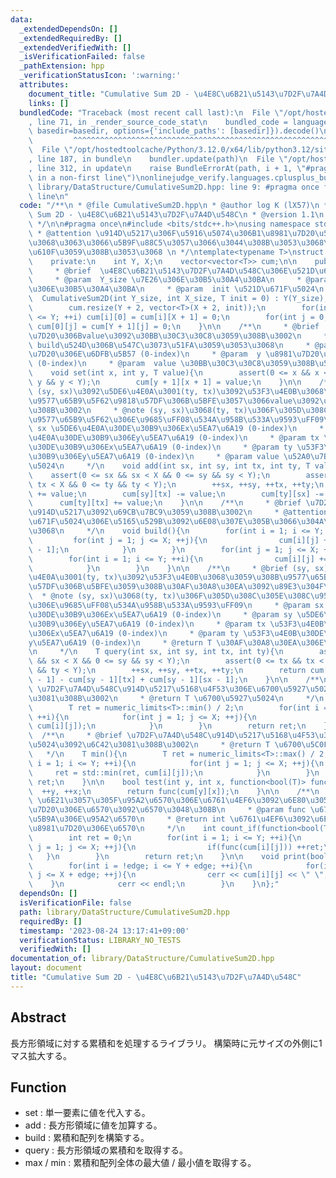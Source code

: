 ```yaml
---
data:
  _extendedDependsOn: []
  _extendedRequiredBy: []
  _extendedVerifiedWith: []
  _isVerificationFailed: false
  _pathExtension: hpp
  _verificationStatusIcon: ':warning:'
  attributes:
    document_title: "Cumulative Sum 2D - \u4E8C\u6B21\u5143\u7D2F\u7A4D\u548C"
    links: []
  bundledCode: "Traceback (most recent call last):\n  File \"/opt/hostedtoolcache/Python/3.12.0/x64/lib/python3.12/site-packages/onlinejudge_verify/documentation/build.py\"\
    , line 71, in _render_source_code_stat\n    bundled_code = language.bundle(stat.path,\
    \ basedir=basedir, options={'include_paths': [basedir]}).decode()\n          \
    \         ^^^^^^^^^^^^^^^^^^^^^^^^^^^^^^^^^^^^^^^^^^^^^^^^^^^^^^^^^^^^^^^^^^^^^^^^^^^^^^^^^\n\
    \  File \"/opt/hostedtoolcache/Python/3.12.0/x64/lib/python3.12/site-packages/onlinejudge_verify/languages/cplusplus.py\"\
    , line 187, in bundle\n    bundler.update(path)\n  File \"/opt/hostedtoolcache/Python/3.12.0/x64/lib/python3.12/site-packages/onlinejudge_verify/languages/cplusplus_bundle.py\"\
    , line 312, in update\n    raise BundleErrorAt(path, i + 1, \"#pragma once found\
    \ in a non-first line\")\nonlinejudge_verify.languages.cplusplus_bundle.BundleErrorAt:\
    \ library/DataStructure/CumulativeSum2D.hpp: line 9: #pragma once found in a non-first\
    \ line\n"
  code: "/**\n * @file CumulativeSum2D.hpp\n * @author log K (lX57)\n * @brief Cumulative\
    \ Sum 2D - \u4E8C\u6B21\u5143\u7D2F\u7A4D\u548C\n * @version 1.1\n * @date 2023-08-24\n\
    \ */\n\n#pragma once\n#include <bits/stdc++.h>\nusing namespace std;\n\n/**\n\
    \ * @attention \u914D\u5217\u306F\u5916\u5074\u306B1\u8981\u7D20\u5927\u304D\u304F\
    \u3068\u3063\u3066\u5B9F\u88C5\u3057\u3066\u3044\u308B\u3053\u3068\u306B\u6CE8\
    \u610F\u3059\u308B\u3053\u3068 \n */\ntemplate<typename T>\nstruct CumulativeSum2D{\n\
    \    private:\n    int Y, X;\n    vector<vector<T>> cum;\n\n    public:\n    /**\n\
    \     * @brief  \u4E8C\u6B21\u5143\u7D2F\u7A4D\u548C\u306E\u521D\u671F\u5316\n\
    \     * @param  Y_size \u7E26\u306E\u30B5\u30A4\u30BA\n     * @param  X_size \u6A2A\
    \u306E\u30B5\u30A4\u30BA\n     * @param  init \u521D\u671F\u5024\n     */\n  \
    \  CumulativeSum2D(int Y_size, int X_size, T init = 0) : Y(Y_size), X(X_size){\n\
    \        cum.resize(Y + 2, vector<T>(X + 2, init));\n        for(int i = 0; i\
    \ <= Y; ++i) cum[i][0] = cum[i][X + 1] = 0;\n        for(int j = 0; j <= X; ++j)\
    \ cum[0][j] = cum[Y + 1][j] = 0;\n    }\n\n    /**\n     * @brief  (y, x)\u8981\
    \u7D20\u306Bvalue\u3092\u30BB\u30C3\u30C8\u3059\u308B\u3002\n     * @attention\
    \ build\u524D\u306B\u547C\u3073\u51FA\u3059\u3053\u3068\n     * @param  x \u8981\
    \u7D20\u306E\u6DFB\u5B57 (0-index)\n     * @param  y \u8981\u7D20\u306E\u6DFB\u5B57\
    \ (0-index)\n     * @param  value \u30BB\u30C3\u30C8\u3059\u308B\u5024\n     */\n\
    \    void set(int x, int y, T value){\n        assert(0 <= x && x < X && 0 <=\
    \ y && y < Y);\n        cum[y + 1][x + 1] = value;\n    }\n\n    /**\n     * @brief\
    \ (sy, sx)\u3092\u5DE6\u4E0A\u3001(ty, tx)\u3092\u53F3\u4E0B\u3068\u3059\u308B\
    \u9577\u65B9\u5F62\u9818\u57DF\u306B\u5BFE\u3057\u3066value\u3092\u52A0\u7B97\u3059\
    \u308B\u3002\n     * @note (sy, sx)\u3068(ty, tx)\u306F\u305D\u308C\u305E\u308C\
    \u9577\u65B9\u5F62\u306E\u9685\uFF08\u534A\u958B\u533A\u9593\uFF09\n     * @param\
    \ sx \u5DE6\u4E0A\u30DE\u30B9\u306Ex\u5EA7\u6A19 (0-index)\n     * @param sy \u5DE6\
    \u4E0A\u30DE\u30B9\u306Ey\u5EA7\u6A19 (0-index)\n     * @param tx \u53F3\u4E0B\
    \u30DE\u30B9\u306Ex\u5EA7\u6A19 (0-index)\n     * @param ty \u53F3\u4E0B\u30DE\
    \u30B9\u306Ey\u5EA7\u6A19 (0-index)\n     * @param value \u52A0\u7B97\u3059\u308B\
    \u5024\n     */\n    void add(int sx, int sy, int tx, int ty, T value){\n    \
    \    assert(0 <= sx && sx < X && 0 <= sy && sy < Y);\n        assert(0 <= tx &&\
    \ tx < X && 0 <= ty && ty < Y);\n        ++sx, ++sy, ++tx, ++ty;\n        cum[sy][sx]\
    \ += value;\n        cum[sy][tx] -= value;\n        cum[ty][sx] -= value;\n  \
    \      cum[ty][tx] += value;\n    }\n\n    /**\n     * @brief \u7D2F\u7A4D\u548C\
    \u914D\u5217\u3092\u69CB\u7BC9\u3059\u308B\u3002\n     * @attention set\u3067\u521D\
    \u671F\u5024\u306E\u5165\u529B\u3092\u6E08\u307E\u305B\u3066\u304A\u304F\u3053\
    \u3068\n     */\n    void build(){\n        for(int i = 1; i <= Y; ++i){\n   \
    \         for(int j = 1; j <= X; ++j){\n                cum[i][j] += cum[i][j\
    \ - 1];\n            }\n        }\n        for(int j = 1; j <= X; ++j){\n    \
    \        for(int i = 1; i <= Y; ++i){\n                cum[i][j] += cum[i - 1][j];\n\
    \            }\n        }\n    }\n\n    /**\n     * @brief (sy, sx)\u3092\u5DE6\
    \u4E0A\u3001(ty, tx)\u3092\u53F3\u4E0B\u3068\u3059\u308B\u9577\u65B9\u5F62\u9818\
    \u57DF\u306B\u5BFE\u3059\u308B\u30AF\u30A8\u30EA\u3092\u89E3\u304F\u3002\n   \
    \  * @note (sy, sx)\u3068(ty, tx)\u306F\u305D\u308C\u305E\u308C\u9577\u65B9\u5F62\
    \u306E\u9685\uFF08\u534A\u958B\u533A\u9593\uFF09\n     * @param sx \u5DE6\u4E0A\
    \u30DE\u30B9\u306Ex\u5EA7\u6A19 (0-index)\n     * @param sy \u5DE6\u4E0A\u30DE\
    \u30B9\u306Ey\u5EA7\u6A19 (0-index)\n     * @param tx \u53F3\u4E0B\u30DE\u30B9\
    \u306Ex\u5EA7\u6A19 (0-index)\n     * @param ty \u53F3\u4E0B\u30DE\u30B9\u306E\
    y\u5EA7\u6A19 (0-index)\n     * @return T \u30AF\u30A8\u30EA\u306E\u7D50\u679C\
    \n     */\n    T query(int sx, int sy, int tx, int ty){\n        assert(0 <= sx\
    \ && sx < X && 0 <= sy && sy < Y);\n        assert(0 <= tx && tx < X && 0 <= ty\
    \ && ty < Y);\n        ++sx, ++sy, ++tx, ++ty;\n        return cum[ty][tx] - cum[ty][sx\
    \ - 1] - cum[sy - 1][tx] + cum[sy - 1][sx - 1];\n    }\n\n    /**\n     * @brief\
    \ \u7D2F\u7A4D\u548C\u914D\u5217\u5168\u4F53\u306E\u6700\u5927\u5024\u3092\u6C42\
    \u3081\u308B\u3002\n     * @return T \u6700\u5927\u5024\n     */\n    T max(){\n\
    \        T ret = numeric_limits<T>::min() / 2;\n        for(int i = 1; i <= Y;\
    \ ++i){\n            for(int j = 1; j <= X; ++j){\n                ret = std::max(ret,\
    \ cum[i][j]);\n            }\n        }\n        return ret;\n    }\n    \n  \
    \  /**\n     * @brief \u7D2F\u7A4D\u548C\u914D\u5217\u5168\u4F53\u306E\u6700\u5C0F\
    \u5024\u3092\u6C42\u3081\u308B\u3002\n     * @return T \u6700\u5C0F\u5024\n  \
    \   */\n    T min(){\n        T ret = numeric_limits<T>::max() / 2;\n        for(int\
    \ i = 1; i <= Y; ++i){\n            for(int j = 1; j <= X; ++j){\n           \
    \     ret = std::min(ret, cum[i][j]);\n            }\n        }\n        return\
    \ ret;\n    }\n\n    bool test(int y, int x, function<bool(T)> func){\n      \
    \  ++y, ++x;\n        return func(cum[y][x]);\n    }\n\n    /**\n     * @brief\
    \ \u6E21\u3057\u305F\u95A2\u6570\u306E\u6761\u4EF6\u3092\u6E80\u305F\u3059\u8981\
    \u7D20\u306E\u6570\u3092\u6570\u3048\u308B\n     * @param func \u6761\u4EF6\u5224\
    \u5B9A\u306E\u95A2\u6570\n     * @return int \u6761\u4EF6\u3092\u6E80\u305F\u3059\
    \u8981\u7D20\u306E\u6570\n     */\n    int count_if(function<bool(T)> func){\n\
    \        int ret = 0;\n        for(int i = 1; i <= Y; ++i){\n            for(int\
    \ j = 1; j <= X; ++j){\n                if(func(cum[i][j])) ++ret;\n         \
    \   }\n        }\n        return ret;\n    }\n\n    void print(bool edge = false){\n\
    \        for(int i = !edge; i <= Y + edge; ++i){\n            for(int j = !edge;\
    \ j <= X + edge; ++j){\n                cerr << cum[i][j] << \" \";\n        \
    \    }\n            cerr << endl;\n        }\n    }\n};"
  dependsOn: []
  isVerificationFile: false
  path: library/DataStructure/CumulativeSum2D.hpp
  requiredBy: []
  timestamp: '2023-08-24 13:17:41+09:00'
  verificationStatus: LIBRARY_NO_TESTS
  verifiedWith: []
documentation_of: library/DataStructure/CumulativeSum2D.hpp
layout: document
title: "Cumulative Sum 2D - \u4E8C\u6B21\u5143\u7D2F\u7A4D\u548C"
---
```


## Abstract

長方形領域に対する累積和を処理するライブラリ。
構築時に元サイズの外側に1マス拡大する。

## Function

- set : 単一要素に値を代入する。
- add : 長方形領域に値を加算する。
- build : 累積和配列を構築する。
- query : 長方形領域の累積和を取得する。
- max / min : 累積和配列全体の最大値 / 最小値を取得する。
